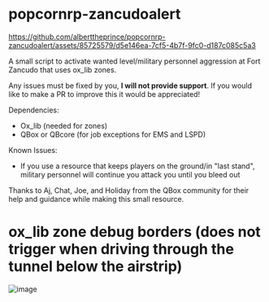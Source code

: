 # popcornrp-zancudoalert

https://github.com/alberttheprince/popcornrp-zancudoalert/assets/85725579/d5e146ea-7cf5-4b7f-9fc0-d187c085c5a3


A small script to activate wanted level/military personnel aggression at Fort Zancudo that uses ox_lib zones.

Any issues must be fixed by you, **I will not provide support**. If you would like to make a PR to improve this it would be appreciated!

Dependencies:
- Ox_lib (needed for zones)
- QBox or QBcore (for job exceptions for EMS and LSPD)

Known Issues:
- If you use a resource that keeps players on the ground/in "last stand", military personnel will continue you attack you until you bleed out

Thanks to Aj, Chat, Joe, and Holiday from the QBox community for their help and guidance while making this small resource. 

# ox_lib zone debug borders (does not trigger when driving through the tunnel below the airstrip)
![image](https://github.com/alberttheprince/popcornrp-zancudoalert/assets/85725579/1826e06c-d05a-4975-9f05-a5eb2a19d4f8)
